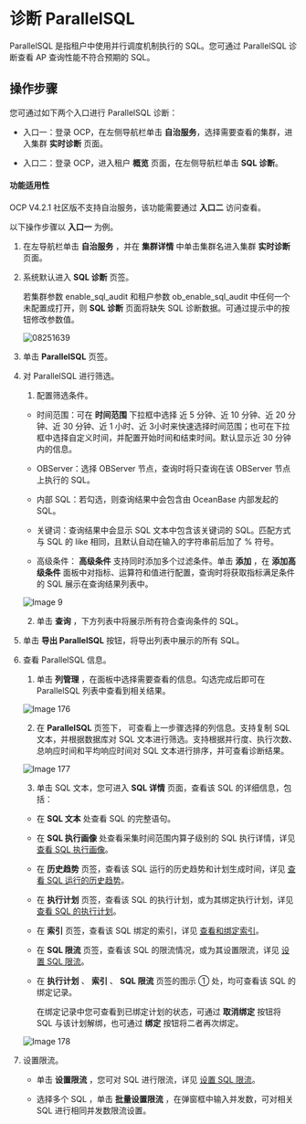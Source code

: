 诊断 ParallelSQL
===================================

ParallelSQL 是指租户中使用并行调度机制执行的 SQL。您可通过 ParallelSQL 诊断查看 AP 查询性能不符合预期的 SQL。

操作步骤
-------------------------

您可通过如下两个入口进行 ParallelSQL 诊断：

* 入口一：登录 OCP，在左侧导航栏单击 **自治服务**，选择需要查看的集群，进入集群 **实时诊断** 页面。

* 入口二：登录 OCP，进入租户 **概览** 页面，在左侧导航栏单击 **SQL 诊断**。

<main id="notice" type='notice'>
   <h4>功能适用性</h4>
   <p>OCP V4.2.1 社区版不支持自治服务，该功能需要通过 <b>入口二</b> 访问查看。</p>
</main>

以下操作步骤以 **入口一** 为例。

1. 在左导航栏单击 **自治服务** ，并在 **集群详情** 中单击集群名进入集群 **实时诊断** 页面。

2. 系统默认进入 **SQL 诊断** 页签。

    若集群参数 enable_sql_audit 和租户参数 ob_enable_sql_audit 中任何一个未配置成打开，则 **SQL 诊断** 页面将缺失 SQL 诊断数据。可通过提示中的按钮修改参数值。

    ![08251639](https://help-static-aliyun-doc.aliyuncs.com/assets/img/zh-CN/3045889261/p312416.png)
  
3. 单击 **ParallelSQL** 页签。

4. 对 ParallelSQL 进行筛选。

   1. 配置筛选条件。

     * 时间范围：可在 **时间范围** 下拉框中选择 近 5 分钟、近 10 分钟、近 20 分钟、近 30 分钟、近 1 小时、近 3小时来快速选择时间范围；也可在下拉框中选择自定义时间，并配置开始时间和结束时间。默认显示近 30 分钟内的信息。

     * OBServer：选择 OBServer 节点，查询时将只查询在该 OBServer 节点上执行的 SQL。

     * 内部 SQL：若勾选，则查询结果中会包含由 OceanBase 内部发起的 SQL。

     * 关键词：查询结果中会显示 SQL 文本中包含该关键词的 SQL。匹配方式与 SQL 的 like 相同，且默认自动在输入的字符串前后加了 % 符号。

     * 高级条件： **高级条件** 支持同时添加多个过滤条件。单击 **添加** ，在 **添加高级条件** 面板中对指标、运算符和值进行配置，查询时将获取指标满足条件的 SQL 展示在查询结果列表中。

     ![Image 9](https://help-static-aliyun-doc.aliyuncs.com/assets/img/zh-CN/8291489461/p429717.png)

   2. 单击 **查询** ，下方列表中将展示所有符合查询条件的 SQL。

5. 单击 **导出 ParallelSQL** 按钮，将导出列表中展示的所有 SQL。

6. 查看 ParallelSQL 信息。

   1. 单击 **列管理** ，在面板中选择需要查看的信息。勾选完成后即可在 ParallelSQL 列表中查看到相关结果。

     ![Image 176](https://help-static-aliyun-doc.aliyuncs.com/assets/img/zh-CN/8291489461/p429718.png)

   2. 在 **ParallelSQL** 页签下， 可查看上一步骤选择的列信息。支持复制 SQL 文本，并根据数据库对 SQL 文本进行筛选。支持根据并行度、执行次数、总响应时间和平均响应时间对 SQL 文本进行排序，并可查看诊断结果。

     ![Image 177](https://help-static-aliyun-doc.aliyuncs.com/assets/img/zh-CN/8291489461/p429720.png)

   3. 单击 SQL 文本，您可进入 **SQL 详情** 页面，查看该 SQL 的详细信息，包括：

     * 在 **SQL 文本** 处查看 SQL 的完整语句。

     * 在 **SQL 执行画像** 处查看采集时间范围内算子级别的 SQL 执行详情，详见 [查看 SQL 执行画像](../100.manage-sql-diagnosis/1000.view-sql-details.md)。

     * 在 **历史趋势** 页签，查看该 SQL 运行的历史趋势和计划生成时间，详见 [查看 SQL 运行的历史趋势](../100.manage-sql-diagnosis/1000.view-sql-details.md)。

     * 在 **执行计划** 页签，查看该 SQL 的执行计划，或为其绑定执行计划，详见 [查看 SQL 的执行计划](../100.manage-sql-diagnosis/1000.view-sql-details.md)。

     * 在 **索引** 页签，查看该 SQL 绑定的索引，详见 [查看和绑定索引](../100.manage-sql-diagnosis/1000.view-sql-details.md)。

     * 在 **SQL 限流** 页签，查看该 SQL 的限流情况，或为其设置限流，详见 [设置 SQL 限流](../100.manage-sql-diagnosis/1000.view-sql-details.md)。

     * 在 **执行计划** 、 **索引** 、 **SQL 限流** 页签的图示 ① 处，均可查看该 SQL 的绑定记录。

       在绑定记录中您可查看到已绑定计划的状态，可通过 **取消绑定** 按钮将 SQL 与该计划解绑，也可通过 **绑定** 按钮将二者再次绑定。

     ![Image 178](https://help-static-aliyun-doc.aliyuncs.com/assets/img/zh-CN/8291489461/p429721.png)

7. 设置限流。

   * 单击 **设置限流** ，您可对 SQL 进行限流，详见 [设置 SQL 限流](../100.manage-sql-diagnosis/1000.view-sql-details.md)。

   * 选择多个 SQL ，单击 **批量设置限流** ，在弹窗框中输入并发数，可对相关 SQL 进行相同并发数限流设置。
